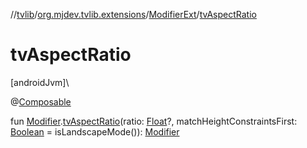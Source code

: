 //[tvlib](../../../index.md)/[org.mjdev.tvlib.extensions](../index.md)/[ModifierExt](index.md)/[tvAspectRatio](tv-aspect-ratio.md)

# tvAspectRatio

[androidJvm]\

@[Composable](https://developer.android.com/reference/kotlin/androidx/compose/runtime/Composable.html)

fun [Modifier](https://developer.android.com/reference/kotlin/androidx/compose/ui/Modifier.html).[tvAspectRatio](tv-aspect-ratio.md)(ratio: [Float](https://kotlinlang.org/api/latest/jvm/stdlib/kotlin/-float/index.html)?, matchHeightConstraintsFirst: [Boolean](https://kotlinlang.org/api/latest/jvm/stdlib/kotlin/-boolean/index.html) = isLandscapeMode()): [Modifier](https://developer.android.com/reference/kotlin/androidx/compose/ui/Modifier.html)
